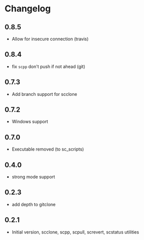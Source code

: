 # Changelog

## 0.8.5

* Allow for insecure connection (travis)

## 0.8.4

* fix `scpp` don't push if not ahead (git)

## 0.7.3

* Add branch support for scclone

## 0.7.2

* Windows support

## 0.7.0

* Executable removed (to sc_scripts)

## 0.4.0

* strong mode support

## 0.2.3

* add depth to gitclone

## 0.2.1

* Initial version, scclone, scpp, scpull, screvert, scstatus utilities
